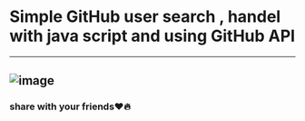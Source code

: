 # Simple GitHub user search , handel with java script and using GitHub API
---
![image](https://user-images.githubusercontent.com/109946641/213396076-ec3b1b56-e722-4542-9d67-8eba8b9cf282.png)
---
### share with your friends:heart::fire: